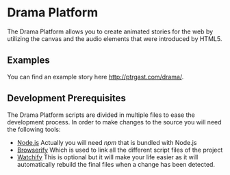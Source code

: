 # Drama Platform

The Drama Platform allows you to create animated stories for the web by utilizing the canvas and the audio elements that were introduced by HTML5.

## Examples

You can find an example story here http://ptrgast.com/drama/.

## Development Prerequisites

The Drama Platform scripts are divided in multiple files to ease the development process. In order to make changes to the source you will need the following tools:

- [Node.js](https://nodejs.org/) Actually you will need *npm* that is bundled with Node.js
- [Browserify](http://browserify.org/) Which is used to link all the different script files of the project
- [Watchify](https://www.npmjs.com/package/watchify) This is optional but it will make your life easier as it will automatically rebuild the final files when a change has been detected.
